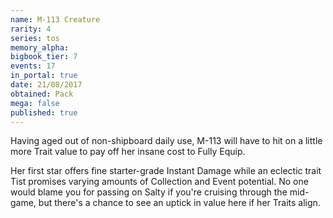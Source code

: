 ```yaml
---
name: M-113 Creature
rarity: 4
series: tos
memory_alpha:
bigbook_tier: 7
events: 17
in_portal: true
date: 21/08/2017
obtained: Pack
mega: false
published: true
---
```


Having aged out of non-shipboard daily use, M-113 will have to hit on a little more Trait value to pay off her insane cost to Fully Equip.

Her first star offers fine starter-grade Instant Damage while an eclectic trait Tist promises varying amounts of Collection and Event potential. No one would blame you for passing on Salty if you're cruising through the mid-game, but there's a chance to see an uptick in value here if her Traits align.
